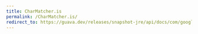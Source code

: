 ```yaml
---
title: CharMatcher.is
permalink: /CharMatcher.is/
redirect_to: https://guava.dev/releases/snapshot-jre/api/docs/com/google/common/base/CharMatcher.html#is-char-
---
```

